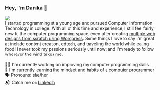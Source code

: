 ### Hey, I'm Danika 👋
<img src="/blob/3e0bc119ff652fad0ea101b37a7380606221b85a/Github%20banner.png"></img>
<br>
I started programming at a young age and pursued Computer Information Technology in college. With all of this time and experience, I still feel fairly new to the computer programming space, even after creating <a href="https://www.jones-a-effect.com">multiple web designs from scratch using Wordpress</a>. Some things I love to say I'm great at include content creation, edtech, and traveling the world while eating food! I never took my passions seriously until now; and I'm ready to follow wherever the wind takes me.
<br>
<br>👩‍💻 I'm currently working on improving my computer programming skills
<br>🧠 I'm currently learning the mindset and habits of a computer programmer
<br>🗣 Pronouns: she/her
<br>📬 Catch me on <a href="https://www.linkedin.com/in/danikatalamantes/">LinkedIn</a>
